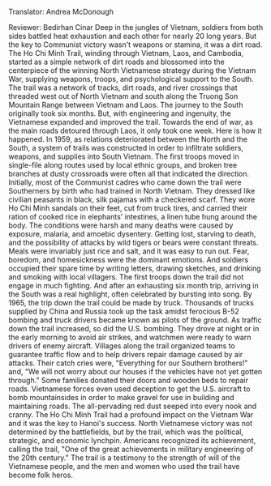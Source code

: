 

Translator: Andrea McDonough

Reviewer: Bedirhan Cinar
Deep in the jungles of Vietnam,
soldiers from both sides
battled heat exhaustion and each other
for nearly 20 long years.
But the key to Communist victory
wasn&#39;t weapons or stamina,
it was a dirt road.
The Ho Chi Minh Trail,
winding through Vietnam, Laos, and Cambodia,
started as a simple network of dirt roads
and blossomed into the centerpiece
of the winning North Vietnamese strategy
during the Vietnam War,
supplying weapons,
troops,
and psychological support to the South.
The trail was a network of tracks,
dirt roads,
and river crossings
that threaded west out of North Vietnam
and south along the Truong Son Mountain Range
between Vietnam and Laos.
The journey to the South originally took six months.
But, with engineering and ingenuity,
the Vietnamese expanded and improved the trail.
Towards the end of war,
as the main roads detoured through Laos,
it only took one week.
Here is how it happened.
In 1959, as relations deteriorated
between the North and the South,
a system of trails was constructed in order to infiltrate
soldiers, weapons, and supplies into South Vietnam.
The first troops moved in single-file
along routes used by local ethnic groups,
and broken tree branches at dusty crossroads
were often all that indicated the direction.
Initially, most of the Communist cadres
who came down the trail
were Southerners by birth who had trained in North Vietnam.
They dressed like civilian peasants
in black, silk pajamas with a checkered scarf.
They wore Ho Chi Minh sandals on their feet,
cut from truck tires,
and carried their ration of cooked rice
in elephants&#39; intestines,
a linen tube hung around the body.
The conditions were harsh
and many deaths were caused by exposure,
malaria,
and amoebic dysentery.
Getting lost,
starving to death,
and the possibility of attacks by wild tigers or bears
were constant threats.
Meals were invariably just rice and salt,
and it was easy to run out.
Fear, boredom, and homesickness
were the dominant emotions.
And soldiers occupied their spare time
by writing letters,
drawing sketches,
and drinking and smoking with local villagers.
The first troops down the trail
did not engage in much fighting.
And after an exhausting six month trip,
arriving in the South was a real highlight,
often celebrated by bursting into song.
By 1965, the trip down the trail could be made by truck.
Thousands of trucks supplied by China and Russia
took up the task amidst ferocious B-52 bombing
and truck drivers became known as pilots of the ground.
As traffic down the trail increased,
so did the U.S. bombing.
They drove at night or in the early morning
to avoid air strikes,
and watchmen were ready
to warn drivers of enemy aircraft.
Villages along the trail organized teams
to guarantee traffic flow
and to help drivers repair damage caused by air attacks.
Their catch cries were,
&quot;Everything for our Southern brothers!&quot;
and, &quot;We will not worry about our houses
if the vehicles have not yet gotten through.&quot;
Some families donated their doors
and wooden beds to repair roads.
Vietnamese forces even used deception
to get the U.S. aircraft to bomb mountainsides
in order to make gravel for use
in building and maintaining roads.
The all-pervading red dust seeped into every nook and cranny.
The Ho Chi Minh Trail had a profound impact
on the Vietnam War
and it was the key to Hanoi&#39;s success.
North Vietnamese victory was not determined by the battlefields,
but by the trail,
which was the political,
strategic,
and economic lynchpin.
Americans recognized its achievement,
calling the trail,
&quot;One of the great achievements
in military engineering of the 20th century.&quot;
The trail is a testimony to the strength of will
of the Vietnamese people,
and the men and women who used the trail
have become folk heros.
